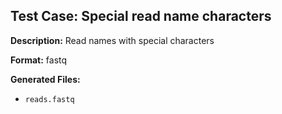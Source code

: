 ## Test Case: Special read name characters

**Description:** Read names with special characters

**Format:** fastq

**Generated Files:**
- `reads.fastq`
